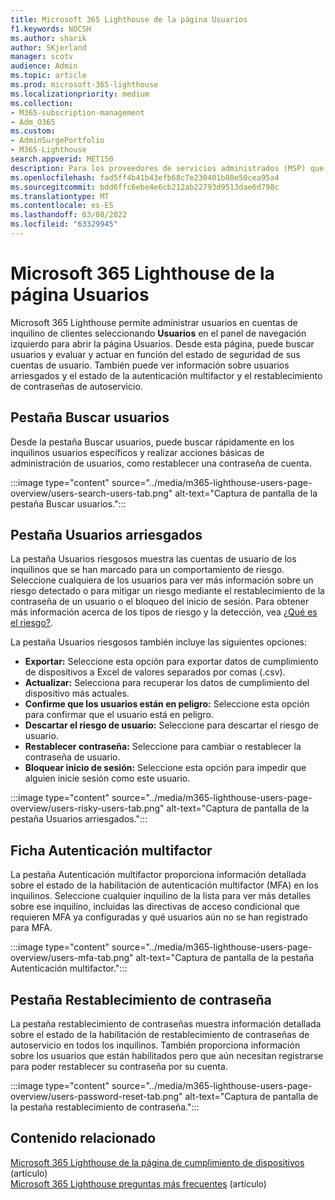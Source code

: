 ```yaml
---
title: Microsoft 365 Lighthouse de la página Usuarios
f1.keywords: NOCSH
ms.author: sharik
author: SKjerland
manager: scotv
audience: Admin
ms.topic: article
ms.prod: microsoft-365-lighthouse
ms.localizationpriority: medium
ms.collection:
- M365-subscription-management
- Adm_O365
ms.custom:
- AdminSurgePortfolio
- M365-Lighthouse
search.appverid: MET150
description: Para los proveedores de servicios administrados (MSP) que usan Microsoft 365 Lighthouse, obtenga información sobre la página Usuarios.
ms.openlocfilehash: fad5ff4b41b43efb68c7e230401b80e50cea95a4
ms.sourcegitcommit: bdd6ffc6ebe4e6cb212ab22793d9513dae6d798c
ms.translationtype: MT
ms.contentlocale: es-ES
ms.lasthandoff: 03/08/2022
ms.locfileid: "63329945"
---
```

# <a name="microsoft-365-lighthouse-users-page-overview"></a>Microsoft 365 Lighthouse de la página Usuarios 

Microsoft 365 Lighthouse permite administrar usuarios en cuentas de inquilino de clientes seleccionando **Usuarios** en el panel de navegación izquierdo para abrir la página Usuarios. Desde esta página, puede buscar usuarios y evaluar y actuar en función del estado de seguridad de sus cuentas de usuario. También puede ver información sobre usuarios arriesgados y el estado de la autenticación multifactor y el restablecimiento de contraseñas de autoservicio.  
  
## <a name="search-users-tab"></a>Pestaña Buscar usuarios  
  
Desde la pestaña Buscar usuarios, puede buscar rápidamente en los inquilinos usuarios específicos y realizar acciones básicas de administración de usuarios, como restablecer una contraseña de cuenta.

:::image type="content" source="../media/m365-lighthouse-users-page-overview/users-search-users-tab.png" alt-text="Captura de pantalla de la pestaña Buscar usuarios.":::

## <a name="risky-users-tab"></a>Pestaña Usuarios arriesgados

La pestaña Usuarios riesgosos muestra las cuentas de usuario de los inquilinos que se han marcado para un comportamiento de riesgo. Seleccione cualquiera de los usuarios para ver más información sobre un riesgo detectado o para mitigar un riesgo mediante el restablecimiento de la contraseña de un usuario o el bloqueo del inicio de sesión. Para obtener más información acerca de los tipos de riesgo y la detección, vea [¿Qué es el riesgo?](/azure/active-directory/identity-protection/concept-identity-protection-risks).

La pestaña Usuarios riesgosos también incluye las siguientes opciones:
- **Exportar:** Seleccione esta opción para exportar datos de cumplimiento de dispositivos a Excel de valores separados por comas (.csv).
- **Actualizar:** Selecciona para recuperar los datos de cumplimiento del dispositivo más actuales.
- **Confirme que los usuarios están en peligro:** Seleccione esta opción para confirmar que el usuario está en peligro.
- **Descartar el riesgo de usuario:** Seleccione para descartar el riesgo de usuario.  
- **Restablecer contraseña:** Seleccione para cambiar o restablecer la contraseña de usuario.
- **Bloquear inicio de sesión:** Seleccione esta opción para impedir que alguien inicie sesión como este usuario.

:::image type="content" source="../media/m365-lighthouse-users-page-overview/users-risky-users-tab.png" alt-text="Captura de pantalla de la pestaña Usuarios arriesgados.":::

## <a name="multifactor-authentication-tab"></a>Ficha Autenticación multifactor

La pestaña Autenticación multifactor proporciona información detallada sobre el estado de la habilitación de autenticación multifactor (MFA) en los inquilinos. Seleccione cualquier inquilino de la lista para ver más detalles sobre ese inquilino, incluidas las directivas de acceso condicional que requieren MFA ya configuradas y qué usuarios aún no se han registrado para MFA.

:::image type="content" source="../media/m365-lighthouse-users-page-overview/users-mfa-tab.png" alt-text="Captura de pantalla de la pestaña Autenticación multifactor.":::

## <a name="password-reset-tab"></a>Pestaña Restablecimiento de contraseña

La pestaña restablecimiento de contraseñas muestra información detallada sobre el estado de la habilitación de restablecimiento de contraseñas de autoservicio en todos los inquilinos. También proporciona información sobre los usuarios que están habilitados pero que aún necesitan registrarse para poder restablecer su contraseña por su cuenta.

:::image type="content" source="../media/m365-lighthouse-users-page-overview/users-password-reset-tab.png" alt-text="Captura de pantalla de la pestaña restablecimiento de contraseña.":::

## <a name="related-content"></a>Contenido relacionado

[Microsoft 365 Lighthouse de la página de cumplimiento de dispositivos](m365-lighthouse-device-compliance-page-overview.md) (artículo)\
[Microsoft 365 Lighthouse preguntas más frecuentes](m365-lighthouse-faq.yml) (artículo)
